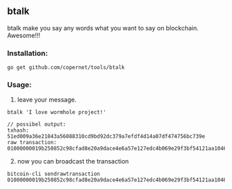btalk
---

btalk make you say any words what you want to say on blockchain. Awesome!!!

### Installation:

```
go get github.com/copernet/tools/btalk
```

### Usage:

1. leave your message.

```
btalk 'I love wormhole project!'

// possibel output:
txhash:          51ed009a36e21843a56088310cd9bd92dc379a7efdf4d14a07df474756bc739e
raw transaction: 01000000019b250852c98cfad8e20a9dace4e6a57e127edc4b069e29f3bf54121aa10464aa000000006a4730440220202585bdb3fe12e4f689e18697ef54aab47546a6f9485e7b733b0c31e71020c602205d0d974bfb41c70cabd120cc40dba2de25bdb2c48f0411ca9e90e5d1f66d8d5b4121029eedbbaadbc32fdaefebdfaed3f72e7876530b7a60eee2127565dfd6c608f9ffffffffff02de8d9800000000001976a9141c1676fd8ff246e4789fad8b5b972f126e87f8dc88ac0000000000000000146a1249206c6f766520636f7065726e696375732100000000
```

2. now you can broadcast the transaction

````
bitcoin-cli sendrawtransaction 01000000019b250852c98cfad8e20a9dace4e6a57e127edc4b069e29f3bf54121aa10464aa000000006a4730440220202585bdb3fe12e4f689e18697ef54aab47546a6f9485e7b733b0c31e71020c602205d0d974bfb41c70cabd120cc40dba2de25bdb2c48f0411ca9e90e5d1f66d8d5b4121029eedbbaadbc32fdaefebdfaed3f72e7876530b7a60eee2127565dfd6c608f9ffffffffff02de8d9800000000001976a9141c1676fd8ff246e4789fad8b5b972f126e87f8dc88ac0000000000000000146a1249206c6f766520636f7065726e696375732100000000
````

